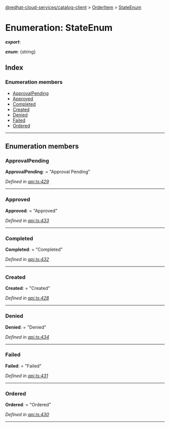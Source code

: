 [@redhat-cloud-services/catalog-client](../README.md) > [OrderItem](../modules/orderitem.md) > [StateEnum](../enums/orderitem.stateenum.md)

# Enumeration: StateEnum

*__export__*: 

*__enum__*: {string}

## Index

### Enumeration members

* [ApprovalPending](orderitem.stateenum.md#approvalpending)
* [Approved](orderitem.stateenum.md#approved)
* [Completed](orderitem.stateenum.md#completed)
* [Created](orderitem.stateenum.md#created)
* [Denied](orderitem.stateenum.md#denied)
* [Failed](orderitem.stateenum.md#failed)
* [Ordered](orderitem.stateenum.md#ordered)

---

## Enumeration members

<a id="approvalpending"></a>

###  ApprovalPending

**ApprovalPending**:  = "Approval Pending"

*Defined in [api.ts:429](https://github.com/RedHatInsights/javascript-clients/blob/master/packages/catalog/api.ts#L429)*

___
<a id="approved"></a>

###  Approved

**Approved**:  = "Approved"

*Defined in [api.ts:433](https://github.com/RedHatInsights/javascript-clients/blob/master/packages/catalog/api.ts#L433)*

___
<a id="completed"></a>

###  Completed

**Completed**:  = "Completed"

*Defined in [api.ts:432](https://github.com/RedHatInsights/javascript-clients/blob/master/packages/catalog/api.ts#L432)*

___
<a id="created"></a>

###  Created

**Created**:  = "Created"

*Defined in [api.ts:428](https://github.com/RedHatInsights/javascript-clients/blob/master/packages/catalog/api.ts#L428)*

___
<a id="denied"></a>

###  Denied

**Denied**:  = "Denied"

*Defined in [api.ts:434](https://github.com/RedHatInsights/javascript-clients/blob/master/packages/catalog/api.ts#L434)*

___
<a id="failed"></a>

###  Failed

**Failed**:  = "Failed"

*Defined in [api.ts:431](https://github.com/RedHatInsights/javascript-clients/blob/master/packages/catalog/api.ts#L431)*

___
<a id="ordered"></a>

###  Ordered

**Ordered**:  = "Ordered"

*Defined in [api.ts:430](https://github.com/RedHatInsights/javascript-clients/blob/master/packages/catalog/api.ts#L430)*

___

